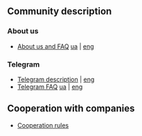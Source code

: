 
## Community description

### About us
- [About us and FAQ](./community_description/about_us_faq_ua.md) [ua](./community_description/about_us_faq_ua.md) | [eng](./community_description/about_us_faq_en.md)

### Telegram
- [Telegram description](./community_description/about_us_faq_ua.md) | [eng](./community_description/about_us_faq_en.md)
- [Telegram FAQ](./community_description/telegram_faq_ua.md) [ua](./community_description/telegram_faq_ua.md) | [eng](./community_description/telegram_description_en.md)

## Cooperation with companies
- [Cooperation rules](./companies_cooperation/cooperation_rules.md)
